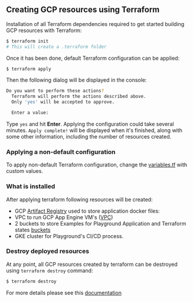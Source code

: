 <!--
    Licensed to the Apache Software Foundation (ASF) under one
    or more contributor license agreements.  See the NOTICE file
    distributed with this work for additional information
    regarding copyright ownership.  The ASF licenses this file
    to you under the Apache License, Version 2.0 (the
    "License"); you may not use this file except in compliance
    with the License.  You may obtain a copy of the License at

      http://www.apache.org/licenses/LICENSE-2.0

    Unless required by applicable law or agreed to in writing,
    software distributed under the License is distributed on an
    "AS IS" BASIS, WITHOUT WARRANTIES OR CONDITIONS OF ANY
    KIND, either express or implied.  See the License for the
    specific language governing permissions and limitations
    under the License.
-->

## Creating GCP resources using Terraform

Installation of all Terraform dependencies required to get started building GCP resources with Terraform:

```bash
$ terraform init
# This will create a .terraform folder
```

Once it has been done, default Terraform configuration can be applied:

```bash
$ terraform apply
```

Then the following dialog will be displayed in the console:

```bash
Do you want to perform these actions?
  Terraform will perform the actions described above.
  Only 'yes' will be accepted to approve.

  Enter a value:
```

Type `yes` and hit **Enter**. Applying the configuration could take several minutes. `Apply complete!` will be displayed
when it's finished, along with some other information, including the number of resources created.

### Applying a non-default configuration

To apply non-default Terraform configuration, change the [variables.tf](variables.tf) with custom values.

### What is installed

After applying terraform following resources will be created:

* GCP [Artifact Registry](https://cloud.google.com/artifact-registry) used to store application docker files:
* VPC to run GCP App Engine VM's ([VPC](https://cloud.google.com/vpc))
* 2 buckets to store Examples for Playground Application and Terraform
  states [buckets](https://cloud.google.com/storage/docs/key-terms#buckets)
* GKE cluster for Playground's CI/CD process.

### Destroy deployed resources

At any point, all GCP resources created by terraform can be destroyed using `terraform destroy` command:

```bash
$ terraform destroy
```

For more details please see this [documentation](https://www.terraform.io/cli/commands/destroy)

